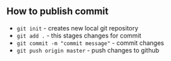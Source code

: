## How to publish commit 

- `git init` - creates new local git repository
- `git add .` - this stages changes for commit 
- `git commit -m "commit message"` - commit changes 
- `git push origin master` - push changes to github 